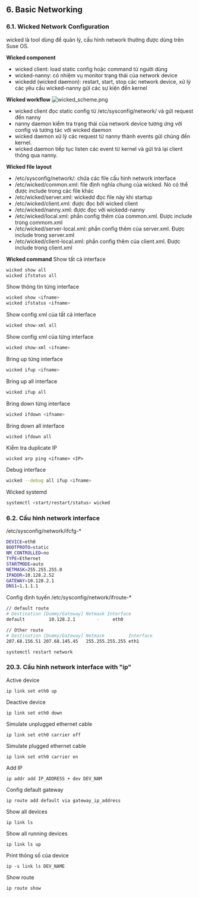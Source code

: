 ## 6. Basic Networking

### 6.1. Wicked Network Configuration
wicked là tool dùng để quản lý, cấu hình network thường được dùng trên Suse OS.

**Wicked component**
- wicked client: load static config hoặc command từ người dùng
- wicked-nanny: có nhiệm vụ monitor trạng thái của network device 
- wickedd (wicked daemon): restart, start, stop các network device, xử lý các yêu cầu wicked-nanny gửi các sự kiện đến kernel

**Wicked workflow**
![wicked_scheme.png](https://documentation.suse.com/es-es/sles/15-SP2/html/SLES-all/images/wicked_scheme.png)
- wicked client đọc static config từ /etc/sysconfig/network/ và gửi request đến nanny
- nanny daemon kiểm tra trạng thái của network device tương ứng với config và tương tác với wicked daemon
- wicked daemon xử lý các request từ nanny thành events gửi chúng đến kernel. 
- wicked daemon tiếp tục listen các event từ kernel và gửi trả lại client thông qua nanny.

**Wicked file layout**
- /etc/sysconfig/network/: chứa các file cấu hình network interface
- /etc/wicked/common.xml: file định nghĩa chung của wicked. Nó có thể được include trong các file khác
- /etc/wicked/server.xml: wickedd đọc file này khi startup
- /etc/wicked/client.xml: được đọc bởi wicked client
- /etc/wicked/nanny.xml: được đọc vởi wickedd-nanny
- /etc/wicked/local.xml: phần config thêm của common.xml. Được include trong commom.xml
- /etc/wicked/server-local.xml: phần config thêm của server.xml. Được include trong server.xml
- /etc/wicked/client-local.xml: phần config thêm của client.xml. Được include trong client.xml

**Wicked command**
Show tất cả interface
```sh
wicked show all
wicked ifstatus all
```

Show thông tin từng interface
```sh
wicked show <ifname>
wicked ifstatus <ifname>
```

Show config xml của tất cả interface
```sh
wicked show-xml all
```

Show config xml của từng interface
```sh
wicked show-xml <ifname>
```

Bring up từng interface
```sh
wicked ifup <ifname>
```

Bring up all interface
```sh
wicked ifup all
```

Bring down từng interface
```sh
wicked ifdown <ifname>
```

Bring down all interface
```sh
wicked ifdown all
```

Kiểm tra duplicate IP
```
wicked arp ping <ifname> <IP>
```

Debug interface
```sh
wicked --debug all ifup <ifname>
```

Wicked systemd
```sh
systemctl <start/restart/status> wicked
```

### 6.2. Cấu hình network interface

/etc/sysconfig/network/ifcfg-*
```sh
DEVICE=eth0
BOOTPROTO=static
NM_CONTROLLED=no
TYPE=Ethernet
STARTMODE=auto
NETMASK=255.255.255.0
IPADDR=10.128.2.52
GATEWAY=10.128.2.1
DNS1=1.1.1.1
```

Config định tuyến /etc/sysconfig/network/ifroute-*
```sh
// default route
# Destination [Dummy/Gateway] Netmask Interface
default         10.128.2.1        -     eth0

// Other route
# Destination [Dummy/Gateway] Netmask         Interface
207.68.156.51 207.68.145.45   255.255.255.255 eth1
```

```sh
systemctl restart network
```

### 20.3. Cấu hình network interface with "ip"

Active device
```
ip link set eth0 up
```

Deactive device
```
ip link set eth0 down
```

Simulate unplugged ethernet cable
```
ip link set eth0 carrier off
```

Simulate plugged ethernet cable
```
ip link set eth0 carrier on
```

Add IP
```
ip addr add IP_ADDRESS + dev DEV_NAM
```

Config default gateway
```
ip route add default via gateway_ip_address
```

Show all devices
```
ip link ls
```

Show all running devices
```
ip link ls up
```

Print thông số của device
```
ip -s link ls DEV_NAME
```

Show route
```
ip route show
```
